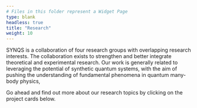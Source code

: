 ```yaml
---
# Files in this folder represent a Widget Page
type: blank
headless: true
title: "Research"
weight: 10
---
```


SYNQS is a collaboration of four research groups with overlapping research interests. The collaboration exists to strengthen and better integrate theoretical and experimental research. Our work is generally related to leveraging the potential of synthetic quantum systems, with the aim of pushing the understanding of fundamental phenomena in quantum many-body physics,

Go ahead and find out more about our research topics by clicking on the project cards below.
